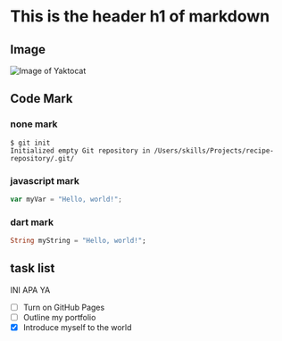 # This is the header h1 of markdown

## Image
![Image of Yaktocat](https://octodex.github.com/images/yaktocat.png)

## Code Mark
### none mark
```
$ git init
Initialized empty Git repository in /Users/skills/Projects/recipe-repository/.git/
```
### javascript mark
``` javascript
var myVar = "Hello, world!";
```
### dart mark
``` dart
String myString = "Hello, world!";
```
## task list
INI APA YA
- [ ] Turn on GitHub Pages
- [ ] Outline my portfolio
- [X] Introduce myself to the world

